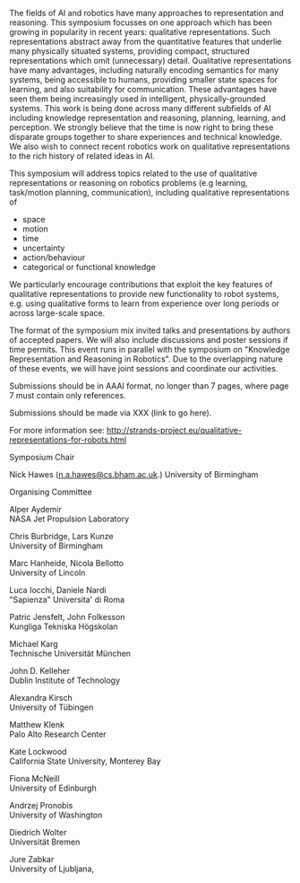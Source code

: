 The fields of AI and robotics have many approaches to representation and reasoning. This symposium focusses on one approach which has been growing in popularity in recent years: qualitative representations. Such representations abstract away from the quantitative features that underlie many physically situated systems, providing compact, structured representations which omit (unnecessary) detail. Qualitative representations have many advantages, including naturally encoding semantics for many systems, being accessible to humans, providing smaller state spaces for learning, and also suitability for communication. These advantages have seen them being increasingly used in intelligent, physically-grounded systems. This work is being done across many different subfields of AI including knowledge representation and reasoning, planning, learning, and perception. We strongly believe that the time is now right to bring these disparate groups together to share experiences and technical knowledge. We also wish to connect recent robotics work on qualitative representations to the rich history of related ideas in AI.

This symposium will address topics related to the use of qualitative representations or reasoning on robotics problems (e.g learning, task/motion planning, communication), including qualitative representations of

 * space
 * motion
 * time
 * uncertainty
 * action/behaviour
 * categorical or functional knowledge

We particularly encourage contributions that exploit the key features of qualitative representations to provide new functionality to robot systems, e.g. using qualitative forms to learn from experience over long periods or across large-scale space.

The format of the symposium mix invited talks and presentations by authors of accepted papers. We will also include discussions and poster sessions if time permits. This event runs in parallel with the symposium on "Knowledge Representation and Reasoning in Robotics". Due to the overlapping nature of these events, we will have joint sessions and coordinate our activities.

Submissions should be in AAAI format, no longer than 7 pages, where page 7 must contain only references. 

Submissions should be made via XXX (link to go here).

For more information see: http://strands-project.eu/qualitative-representations-for-robots.html

Symposium Chair

Nick Hawes (n.a.hawes@cs.bham.ac.uk.)
University of Birmingham 

Organising Committee

Alper Aydemir  
NASA Jet Propulsion Laboratory 

Chris Burbridge, Lars Kunze  
University of Birmingham

Marc Hanheide, Nicola Bellotto  
University of Lincoln

Luca Iocchi, Daniele Nardi  
"Sapienza" Universita' di Roma  

Patric Jensfelt, John Folkesson  
Kungliga Tekniska Högskolan

Michael Karg  
Technische Universität München  

John D. Kelleher  
Dublin Institute of Technology

Alexandra Kirsch  
University of Tübingen

Matthew Klenk  
Palo Alto Research Center  

Kate Lockwood  
California State University, Monterey Bay

Fiona McNeill  
University of Edinburgh

Andrzej Pronobis  
University of Washington

Diedrich Wolter	 
Universität Bremen

Jure Zabkar  
University of Ljubljana,

